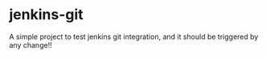 # jenkins-git
A simple project to test jenkins git integration, and it should be triggered by any change!!

